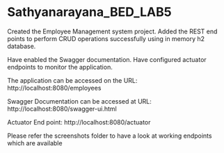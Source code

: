 # Sathyanarayana_BED_LAB5

Created the Employee Management system project.
Added the REST end points to perform CRUD operations successfully using in memory h2 database.

Have enabled the Swagger documentation.
Have configured actuator endpoints to monitor the application.


The application can be accessed on the URL: http://localhost:8080/employees

Swagger Documentation can be accessed at URL: http://localhost:8080/swagger-ui.html

Actuator End point: http://localhost:8080/actuator


Please refer the screenshots folder to have a look at working endpoints which are available

